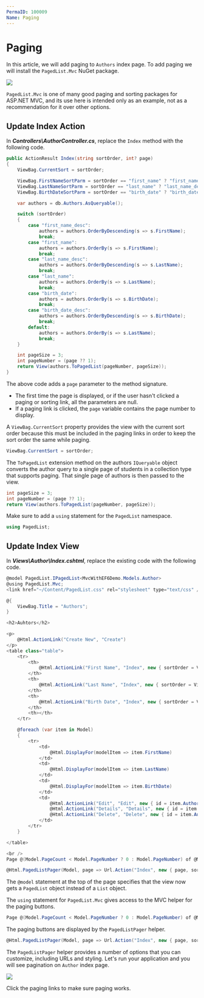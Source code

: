 ```yaml
---
PermaID: 100009
Name: Paging
---
```


# Paging

In this article, we will add paging to `Authors` index page. To add paging we will install the `PagedList.Mvc` NuGet package. 

<img src="https://raw.githubusercontent.com/zzzprojects/learn-orm/master/tutorials/mvc-with-entity-framework-6/images/paging-1.png">

`PagedList.Mvc` is one of many good paging and sorting packages for ASP.NET MVC, and its use here is intended only as an example, not as a recommendation for it over other options.

## Update Index Action

In ***Controllers\AuthorController.cs***, replace the `Index` method with the following code.

```csharp
public ActionResult Index(string sortOrder, int? page)
{
    ViewBag.CurrentSort = sortOrder;

    ViewBag.FirstNameSortParm = sortOrder == "first_name" ? "first_name_desc" : "first_name";
    ViewBag.LastNameSortParm = sortOrder == "last_name" ? "last_name_desc" : "last_name";
    ViewBag.BirthDateSortParm = sortOrder == "birth_date" ? "birth_date_desc" : "birth_date";

    var authors = db.Authors.AsQueryable();

    switch (sortOrder)
    {                
        case "first_name_desc":
            authors = authors.OrderByDescending(s => s.FirstName);
            break;
        case "first_name":
            authors = authors.OrderBy(s => s.FirstName);
            break;
        case "last_name_desc":
            authors = authors.OrderByDescending(s => s.LastName);
            break;
        case "last_name":
            authors = authors.OrderBy(s => s.LastName);
            break;
        case "birth_date":
            authors = authors.OrderBy(s => s.BirthDate);
            break;
        case "birth_date_desc":
            authors = authors.OrderByDescending(s => s.BirthDate);
            break;
        default:
            authors = authors.OrderBy(s => s.LastName);
            break;
    }

    int pageSize = 3;
    int pageNumber = (page ?? 1);
    return View(authors.ToPagedList(pageNumber, pageSize));
}
```

The above code adds a `page` parameter to the method signature.

 - The first time the page is displayed, or if the user hasn't clicked a paging or sorting link, all the parameters are null. 
 - If a paging link is clicked, the `page` variable contains the page number to display.

A `ViewBag.CurrentSort` property provides the view with the current sort order because this must be included in the paging links in order to keep the sort order the same while paging.

```csharp
ViewBag.CurrentSort = sortOrder;
```

The `ToPagedList` extension method on the authors `IQueryable` object converts the author query to a single page of students in a collection type that supports paging. That single page of authors is then passed to the view.

```csharp
int pageSize = 3;
int pageNumber = (page ?? 1);
return View(authors.ToPagedList(pageNumber, pageSize));
```

Make sure to add a `using` statement for the `PagedList` namespace.

```csharp
using PagedList;
```

## Update Index View

In ***Views\Author\Index.cshtml***, replace the existing code with the following code.

```csharp
@model PagedList.IPagedList<MvcWithEF6Demo.Models.Author>
@using PagedList.Mvc;
<link href="~/Content/PagedList.css" rel="stylesheet" type="text/css" />

@{
    ViewBag.Title = "Authors";
}

<h2>Auhtors</h2>

<p>
    @Html.ActionLink("Create New", "Create")
</p>
<table class="table">
    <tr>
        <th>
            @Html.ActionLink("First Name", "Index", new { sortOrder = ViewBag.FirstNameSortParm })
        </th>
        <th>
            @Html.ActionLink("Last Name", "Index", new { sortOrder = ViewBag.LastNameSortParm })
        </th>
        <th>
            @Html.ActionLink("Birth Date", "Index", new { sortOrder = ViewBag.BirthDateSortParm })
        </th>
        <th></th>
    </tr>

    @foreach (var item in Model)
    {
        <tr>
            <td>
                @Html.DisplayFor(modelItem => item.FirstName)
            </td>
            <td>
                @Html.DisplayFor(modelItem => item.LastName)
            </td>
            <td>
                @Html.DisplayFor(modelItem => item.BirthDate)
            </td>
            <td>
                @Html.ActionLink("Edit", "Edit", new { id = item.AuthorId }) |
                @Html.ActionLink("Details", "Details", new { id = item.AuthorId }) |
                @Html.ActionLink("Delete", "Delete", new { id = item.AuthorId })
            </td>
        </tr>
    }

</table>

<br />
Page @(Model.PageCount < Model.PageNumber ? 0 : Model.PageNumber) of @Model.PageCount

@Html.PagedListPager(Model, page => Url.Action("Index", new { page, sortOrder = ViewBag.CurrentSort }))
```

The `@model` statement at the top of the page specifies that the view now gets a `PagedList` object instead of a `List` object.

The `using` statement for `PagedList.Mvc` gives access to the MVC helper for the paging buttons.

```csharp
Page @(Model.PageCount < Model.PageNumber ? 0 : Model.PageNumber) of @Model.PageCount
```

The paging buttons are displayed by the `PagedListPager` helper.

```csharp
@Html.PagedListPager(Model, page => Url.Action("Index", new { page, sortOrder = ViewBag.CurrentSort }))
```

The `PagedListPager` helper provides a number of options that you can customize, including URLs and styling. Let's run your application and you will see pagination on `Author` index page.

<img src="https://raw.githubusercontent.com/zzzprojects/learn-orm/master/tutorials/mvc-with-entity-framework-6/images/paging-2.png">

Click the paging links to make sure paging works.